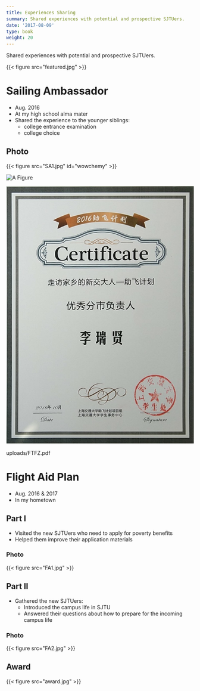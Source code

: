 ```yaml
---
title: Experiences Sharing
summary: Shared experiences with potential and prospective SJTUers.
date: '2017-08-09'
type: book
weight: 20
---
```


Shared experiences with potential and prospective SJTUers.

{{< figure src="featured.jpg" >}}

# Sailing Ambassador

- Aug. 2016
- At my high school alma mater
- Shared the experience to the younger siblings:
  - college entrance examination
  - college choice 

## Photo

{{< figure src="SA1.jpg" id="wowchemy" >}}

![A Figure](#figure-wowchemy)

![award](award.jpg)

uploads/FTFZ.pdf

# Flight Aid Plan

- Aug. 2016 & 2017
- In my hometown

## Part I

- Visited the new SJTUers who need to apply for poverty benefits
- Helped them improve their application materials

### Photo

{{< figure src="FA1.jpg" >}}

## Part II

- Gathered the new SJTUers:
  - Introduced the campus life in SJTU
  - Answered their questions about how to prepare for the incoming campus life

### Photo

{{< figure src="FA2.jpg" >}}



## Award

{{< figure src="award.jpg" >}}

